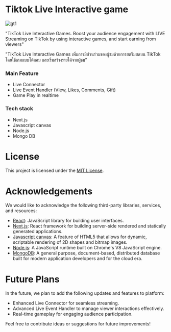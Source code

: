 <h1>
  Tiktok Live Interactive game 
</h1>


![gt1](https://github.com/kroekkarawit/tiktok-hippo-game/assets/127166944/3537ff76-b404-48d8-9510-e7a900a11e71)


<p>
  "TikTok Live Interactive Games. Boost your audience engagement with LIVE Streaming on TikTok by using interactive games, and start earning from viewers"
</p>

<p>
  "TikTok Live Interactive Games เพิ่มการมีส่วนร่วมของผู้ชมด้วยการสตรีมสดบน TikTok โดยใช้เกมแบบโต้ตอบ และเริ่มสร้างรายได้จากผู้ชม”
</p>


<h3>
  Main Feature
</h3>

<ul>
  <li>
    Live Connector
  </li>
    <li>
    Live Event Handler (View, Likes, Comments, Gift)
  </li>
    <li>
    Game Play in realtime
  </li>
   
</ul>


<h3>
  Tech stack
</h3>
<ul>
  <li>
    Next.js
  </li>
    <li>
    Javascript canvas
  </li>
  <li>
    Node.js
  </li>
      <li>
    Mongo DB
  </li> 
</ul>


# License
This project is licensed under the [MIT License](LICENSE).

# Acknowledgements
We would like to acknowledge the following third-party libraries, services, and resources:

- [React](https://reactjs.org/): JavaScript library for building user interfaces.
- [Next.js](https://nextjs.org/): React framework for building server-side rendered and statically generated applications.
- [Javascript canvas](https://developer.mozilla.org/en-US/docs/Web/API/Canvas_API): A feature of HTML5 that allows for dynamic, scriptable rendering of 2D shapes and bitmap images.
- [Node.js](https://nodejs.org/en): A JavaScript runtime built on Chrome's V8 JavaScript engine.
- [MongoDB](https://www.mongodb.com/): A general purpose, document-based, distributed database built for modern application developers and for the cloud era.

# Future Plans
In the future, we plan to add the following updates and features to platform:

 - Enhanced Live Connector for seamless streaming.
- Advanced Live Event Handler to manage viewer interactions effectively.
- Real-time gameplay for engaging audience participation.

Feel free to contribute ideas or suggestions for future improvements!

